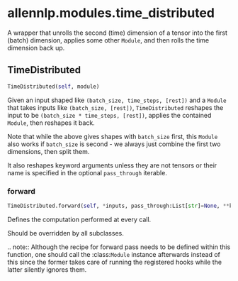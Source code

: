 # allennlp.modules.time_distributed

A wrapper that unrolls the second (time) dimension of a tensor
into the first (batch) dimension, applies some other ``Module``,
and then rolls the time dimension back up.

## TimeDistributed
```python
TimeDistributed(self, module)
```

Given an input shaped like ``(batch_size, time_steps, [rest])`` and a ``Module`` that takes
inputs like ``(batch_size, [rest])``, ``TimeDistributed`` reshapes the input to be
``(batch_size * time_steps, [rest])``, applies the contained ``Module``, then reshapes it back.

Note that while the above gives shapes with ``batch_size`` first, this ``Module`` also works if
``batch_size`` is second - we always just combine the first two dimensions, then split them.

It also reshapes keyword arguments unless they are not tensors or their name is specified in
the optional ``pass_through`` iterable.

### forward
```python
TimeDistributed.forward(self, *inputs, pass_through:List[str]=None, **kwargs)
```
Defines the computation performed at every call.

Should be overridden by all subclasses.

.. note::
    Although the recipe for forward pass needs to be defined within
    this function, one should call the :class:`Module` instance afterwards
    instead of this since the former takes care of running the
    registered hooks while the latter silently ignores them.

